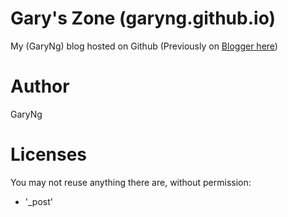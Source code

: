 Gary's Zone (garyng.github.io)
================
My (GaryNg) blog hosted on Github (Previously on [Blogger here](http://garyngzhongbo.blogspot.com))

Author
===========
GaryNg

Licenses
=============
You may not reuse anything there are, without permission:
- '_post'
